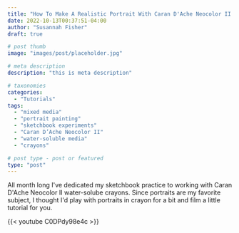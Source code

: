 ```yaml
---
title: "How To Make A Realistic Portrait With Caran D'Ache Neocolor II Crayons"
date: 2022-10-13T00:37:51-04:00
author: "Susannah Fisher"
draft: true

# post thumb
image: "images/post/placeholder.jpg"

# meta description
description: "this is meta description"

# taxonomies
categories:
  - "Tutorials"
tags:
  - "mixed media"
  - "portrait painting"
  - "sketchbook experiments"
  - "Caran D’Ache Neocolor II"
  - "water-soluble media"
  - "crayons"

# post type - post or featured
type: "post"
---
```


All month long I've dedicated my sketchbook practice to working with Caran D'Ache Neocolor II water-solube crayons. Since portraits are my favorite subject, I thought I'd play with portraits in crayon for a bit and film a little tutorial for you. 

<!--more-->

{{< youtube C0DPdy98e4c >}}


